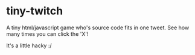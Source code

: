 # tiny-twitch
A tiny html/javascript game who's source code fits in one tweet.  See how many times you can click the 'X'!

It's a little hacky :/
